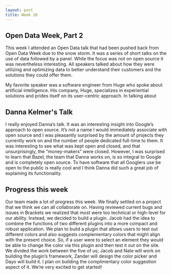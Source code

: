 ```yaml
--- 
layout: post 
title: Week 10
---
```


## Open Data Week, Part 2 

This week I attended an Open Data talk that had been pushed back from Open Data Week due to the snow storm. It was a series of short talks on the use of data followed by a panel. While the focus was not on open source it was nevertheless interesting. All speakers talked about how they were utilizing and optimizing data to better understand their customers and the solutions they could offer them. 

My favorite speaker was a software engineer from Huge who spoke about artificial intelligence.  His company, Huge, specializes in experiential solutions and prides itself on its user-centric approach. In talking about 

## Danna Kelmer's Talk
I really enjoyed Danna’s talk. It was an interesting insight into Google’s approach to open source. It’s not a name I would immediately associate with open source and I was  pleasantly surprised by the amount of projects they currently work on and the number of people dedicated full-time to them. It was interesting to see what was kept open and closed, and that unsurprisingly, the “money-makers” were closed. However, I was surprised to learn that Bazel, the team that Danna works on, is so integral to Google and is completely open source. To have software that all Googlers use be open to the public is really cool and I think Danna did such a great job of explaining its functionality. 

## Progress this week

Our team made a lot of progress this week. We finally settled on a project that we think we can all collaborate on. Having reviewed current bugs and issues in Brackets we realized that most were too technical or high-level for our ability. Instead, we decided to build a plugin. Jacob had the idea to combine the functions of two different plugins into a more compact and robust application. We plan to build a plugin that allows users to test out different colors and also suggests complementary colors that might align with the present choice. So, if a user were to select an element they would be able to change the color via this plugin and then test it out on the site. We divided the work between the five of us; Jacob and Nate will work on building the plugin’s framework, Zander will design the color picker and Dayo will build it. I plan on building the complimentary color suggestion aspect of it.  We’re very excited to get started! 
